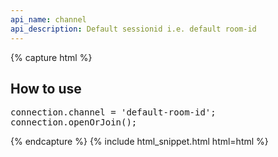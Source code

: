 ```yaml
---
api_name: channel
api_description: Default sessionid i.e. default room-id
---
```


{% capture html %}

<section>
    <h2>How to use</h2>
    <pre>
connection.channel = 'default-room-id';
connection.openOrJoin();
</pre>
</section>

{% endcapture %}
{% include html_snippet.html html=html %}
